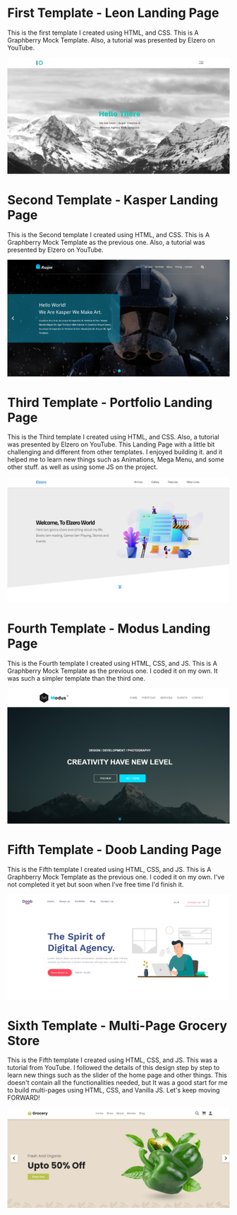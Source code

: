 # First Template - Leon Landing Page

This is the first template I created using HTML, and CSS. This is A Graphberry Mock Template. Also, a tutorial was presented by Elzero on YouTube.

![Leon Image](./Projects%20Images/Leon.jpeg)

# Second Template - Kasper Landing Page

This is the Second template I created using HTML, and CSS. This is A Graphberry Mock Template as the previous one. Also, a tutorial was presented by Elzero on YouTube.

![Kasper Image](./Projects%20Images/Kasper.jpeg)

# Third Template - Portfolio Landing Page

This is the Third template I created using HTML, and CSS. Also, a tutorial was presented by Elzero on YouTube. This Landing Page with a little bit challenging and different from other templates. I enjoyed building it. and it helped me to learn new things such as Animations, Mega Menu, and some other stuff. as well as using some JS on the project.

![Kasper Image](./Projects%20Images/Portfolio.jpeg)

# Fourth Template - Modus Landing Page

This is the Fourth template I created using HTML, CSS, and JS. This is A Graphberry Mock Template as the previous one. I coded it on my own. It was such a simpler template than the third one.

![Kasper Image](./Projects%20Images/Modus.jpeg)

# Fifth Template - Doob Landing Page

This is the Fifth template I created using HTML, CSS, and JS. This is A Graphberry Mock Template as the previous one. I coded it on my own. I've not completed it yet but soon when I've free time I'd finish it.

![Kasper Image](./Projects%20Images/Doob.jpeg)

# Sixth Template - Multi-Page Grocery Store

This is the Fifth template I created using HTML, CSS, and JS. This was a tutorial from YouTube. I followed the details of this design step by step to learn new things such as the slider of the home page and other things. This doesn't contain all the functionalities needed, but It was a good start for me to build multi-pages using HTML, CSS, and Vanilla JS. Let's keep moving FORWARD!

![Kasper Image](./Projects%20Images/Grocery%20Store.jpeg)